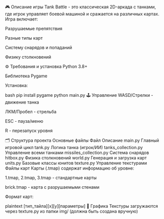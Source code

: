 🎮 Описание игры
Tank Battle - это классическая 2D-аркада с танками, где игрок управляет боевой машиной и сражается на различных картах. Игра включает:

Разрушаемые препятствия

Разные типы карт

Систему снарядов и попаданий

Физику столкновений

⚙️ Требования и установка
Python 3.8+

Библиотека Pygame

Установка:

bash
pip install pygame
python main.py
🕹️ Управление
WASD/Стрелки - движение танка

ЛКМ/Пробел - стрельба

ESC - пауза/меню

R - перезапуск уровня

🗂 Структура проекта
Основные файлы
Файл	Описание
main.py	Главный игровой цикл
tank.py	Логика танка (игрок/ИИ)
tanks_collection.py	Управление всеми танками
missiles_collection.py	Система снарядов
hitbox.py	Физика столкновений
world.py	Генерация и загрузка карт
units.py	Базовые классы юнитов
texture.py	Управление текстурами
Файлы карт
Карты (.tmap) содержат информацию об уровне:

1.tmap, 2.tmap, 3.tmap - стандартные карты

brick.tmap - карта с разрушаемыми стенами

Формат карт:

plaintext
[тип_тайла][x][y][параметры]
🎨 Графика
Текстуры загружаются через texture.py из папки img/ (должна быть создана вручную)
